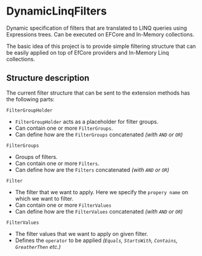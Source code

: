 # DynamicLinqFilters
Dynamic specification of filters that are translated to LINQ queries using Expressions trees. Can be executed on EFCore and In-Memory collections.

The basic idea of this project is to provide simple filtering structure that can be easily applied on top of EfCore providers and In-Memory Linq collections.

## Structure description

The current filter structure that can be sent to the extension methods has the following parts:

`FilterGroupHolder`
  - `FilterGroupHolder` acts as a placeholder for filter groups. 
  - Can contain one or more `FilterGroups`.
  - Can define how are the `FilterGroups` concatenated *(with `AND` or `OR`)*
  
`FilterGroups`
  - Groups of filters. 
  - Can contain one or more `Filters`.
  - Can define how are the `Filters` concatenated *(with `AND` or `OR`)*
  
 `Filter`
  - The filter that we want to apply. Here we specify the `propery name` on which we want to filter. 
  - Can contain one or more `FilterValues`
  - Can define how are the `FilterValues` concatenated *(with `AND` or `OR`)*
  
 `FilterValues`
  - The filter values that we want to apply on given filter.
  - Defines the `operator` to be applied *(`Equals`, `StartsWith`, `Contains`, `GreatherThen` etc.)*
